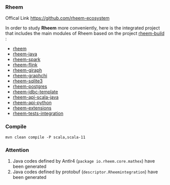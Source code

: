 ### Rheem

Offical Link https://github.com/rheem-ecosystem

In order to study **Rheem** more conveniently, here is the integrated project that includes the main modules of Rheem based on the project [rheem-build](https://github.com/rheem-ecosystem/rheem-build) : 

* [rheem](https://github.com/rheem-ecosystem/rheem)
* [rheem-java](https://github.com/rheem-ecosystem/rheem-java)
* [rheem-spark](https://github.com/rheem-ecosystem/rheem-spark)
* [rheem-flink](https://github.com/rheem-ecosystem/rheem-flink)
* [rheem-giraph](https://github.com/rheem-ecosystem/rheem-giraph)
* [rheem-graphchi](https://github.com/rheem-ecosystem/rheem-graphchi)
* [rheem-sqlite3](https://github.com/rheem-ecosystem/rheem-sqlite3)
* [rheem-postgres](https://github.com/rheem-ecosystem/rheem-postgres)
* [rheem-jdbc-template](https://github.com/rheem-ecosystem/rheem-jdbc-template)
* [rheem-api-scala-java](https://github.com/rheem-ecosystem/rheem-api-scala-java)
* [rheem-api-python](https://github.com/rheem-ecosystem/rheem-api-python)
* [rheem-extensions](https://github.com/rheem-ecosystem/rheem-extensions)
* [rheem-tests-integration](https://github.com/rheem-ecosystem/rheem-tests-integration)



### Compile

`mvn clean compile -P scala,scala-11`



### Attention

1. Java codes defined by Antlr4 (`package io.rheem.core.mathex`) have been generated
2. Java codes defined by protobuf (`descriptor.Rheemintegration`) have been generated